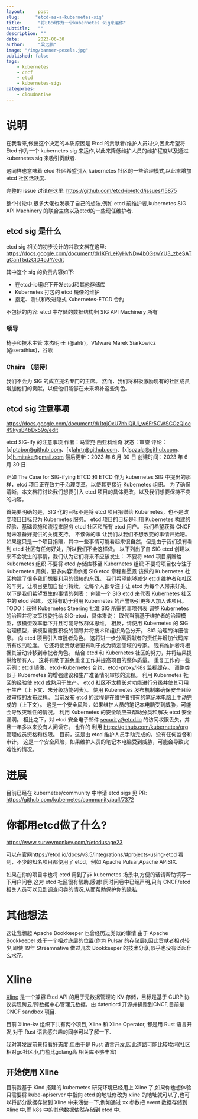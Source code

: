 ```yaml
---
layout:     post 
slug:      "etcd-as-a-kubernetes-sig"
title:      "将Etcd作为一个kubernetes sig来运作"
subtitle:   ""
description: ""
date:       2023-06-30
author:     "梁远鹏"
image: "/img/banner-pexels.jpg"
published: false
tags:
    - kubernetes 
    - cncf
    - etcd
    - kubernetes-sigs
categories: 
    - cloudnative
---
```


# 说明


在我看来,做出这个决定的本质原因是 Etcd 的贡献者/维护人员过少,因此希望将 Etcd 作为一个 kubernetes sig 来运作,以此来降低维护人员的维护程度以及通过 kubernetes sig 来吸引贡献者.

这同样也意味着 etcd 社区希望引入 kubernetes 社区的一些治理模式,以此来增加 etcd 社区活跃度.


完整的 issue 讨论在这里: https://github.com/etcd-io/etcd/issues/15875

整个讨论中,很多大佬也发表了自己的想法,例如 etcd 前维护者,kubernetes SIG API Machinery 的联合主席以及etcd的一些现任维护者.

## etcd sig 是什么

etcd sig 相关的初步设计的谷歌文档在这里: https://docs.google.com/document/d/1KFrLeKyHvNDv4b0GswYU3_zbeSATgCanT5dzCID4oJY/edit

其中这个 sig 的负责内容如下:

- 在etcd-io组织下开发etcd和其他存储库
- Kubernetes 打包的 etcd 镜像的维护
- 指定、测试和改进隐式 Kubernetes-ETCD 合约

不包括的内容: etcd 中存储的数据结构归 SIG API Machinery 所有


### 领导
椅子和技术主管
本杰明·王 (@ahtr)，VMware
Marek Siarkowicz (@serathius)，谷歌
### Chairs （期待）
我们不会为 SIG 的成立提名专门的主席。 然而，我们将积极激励现有的社区成员增加他们的贡献，以便他们能够在未来填补这些角色。

## etcd sig 注意事项

https://docs.google.com/document/d/1tqjOxU7hhiQiUi_w6Fr5CWSCOzQIoc49kysB4bDx59o/edit

etcd SIG-ify 的注意事项
作者：马雷克·西亚科维奇
状态：审查
评论：[x]ptabor@github.com、[x]ahrtr@github.com、[x]spzala@github.com、[x]h.mitake@gmail.com
最后更新：2023 年 6 月 30 日
创建时间：2023 年 6 月 30 日


正如 The Case for SIG-ifying ETCD 和 ETCD 作为 kubernetes SIG 中提出的那样，etcd 项目正在致力于治理变革，以使其更接近 Kubernetes 组织。 为了确保清晰，本文档将讨论我们想要引入 etcd 项目的具体更改，以及我们想要保持不变的内容。

首先要明确的是，SIG 化的目标不是将 etcd 项目捐赠给 Kubernetes，也不是改变项目目标只为 Kubernetes 服务。 etcd 项目的目标是利用 Kubernetes 构建的经验、基础设施和流程来服务 etcd 社区和所有 etcd 用户。 我们希望获得 CNCF 尚未准备好提供的关键支持。
不该做的事
让我们从我们不想改变的事情开始吧。 如果这只是一个项目捐赠，其中一些事情可能看起来很自然，但是由于我们没有看到 etcd 社区有任何好处，所以我们不会这样做。 以下列出了自 SIG etcd 创建以来不会发生的事情，我们认为它们将来不应该发生：
不要将 etcd 项目捐赠给 Kubernetes 组织
不要将 etcd 存储库移至 Kubernetes 组织
不要将项目仅专注于 Kubernetes 用例，更多内容请参阅 SIG etcd 章程和愿景
该做的
Kubernetes 社区构建了很多我们想要利用的很棒的东西。 我们希望能够减少 etcd 维护者和社区的辛劳，让项目更加自我可持续，让每个人都专注于让 etcd 为每个人带来好处。 以下是我们希望发生的事情的列表：
创建一个 SIG etcd 来代表 Kubernetes 社区中的 etcd 兴趣。 这将有助于利用 Kubernetes 的声誉吸引更多人加入该项目。
TODO：获得 Kubernetes Steering 批准 SIG 所需的事项列表
调整 Kubernetes 的治理并将决策权委托给 SIG-etcd，具体来说：
取代当前基于维护者的治理模型，该模型效率低下并且可能导致群体思维。 相反，请使用 Kubernetes 的 SIG 治理模型，该模型需要积极的领导并将技术和组织角色分开。 SIG 治理的详细信息。
向 etcd 项目引入审批者角色。 这将进一步分离贡献者的责任并增加代码库所有权的粒度。 它还将使贡献者更有利于成为特定领域的专家。 现有维护者将根据其活动转移到审批者角色。
结合 etcd 和 Kubernetes 社区的努力，并将结果提供给所有人。 这将有助于避免重复工作并提高项目的整体质量。 重复工作的一些示例：etcd 镜像、etcd-Kubernetes 合约、etcd-proxy/K8s 监视缓存。
调整类似于 Kubernetes 的增强建议和生产准备情况审核的流程。 利用 Kubernetes 社区的经验使 etcd 成熟用于生产。 etcd 社区不太擅长对功能进行分级并使其可用于生产（上下文、未分级功能列表）。
使用 Kubernetes 发布机制来确保安全且经过审核的发布过程。 当前发布 etcd 的过程是在维护者拥有的笔记本电脑上手动完成的（上下文）。 这是一个安全风险，如果维护人员的笔记本电脑受到威胁，可能会导致灾难性的情况。
利用 Kubernetes 的安全响应来帮助分类和解决 etcd 安全漏洞。 相比之下，对 etcd 安全电子邮件 security@etcd.io 的访问权限丢失，并且一年多以来没有人阅读它。
也许的
利用 https://github.com/kubernetes/org 管理成员资格和权限。 目前，这是由 etcd 维护人员手动完成的，没有任何监督和审计。 这是一个安全风险，如果维护人员的笔记本电脑受到威胁，可能会导致灾难性的情况。

# 进展

目前已经在 kubernetes/community 中申请 etcd sigs 见 PR: https://github.com/kubernetes/community/pull/7372


# 你都用etcd做了什么?

https://www.surveymonkey.com/r/etcdusage23

可以在官网https://etcd.io/docs/v3.5/integrations/#projects-using-etcd 看到，不少的知名项目都使用了 etcd，例如 Apache Pulsar,Apache APISIX.

如果在你的项目中也将 etcd 用到了非 kubernetes 场景中,方便的话请帮助填写一下用户问卷,这对 etcd 社区很有帮助,感谢! 同时问卷中已经声明,只有 CNCF/etcd 相关人员可以见到调查问卷的情况,从而帮助保护你的隐私.


# 其他想法

这让我想起 Apache Bookkeeper 也曾经历过类似的事情,由于 Apache Bookkeeper 处于一个相对底层的位置(作为 Pulsar 的存储层),因此贡献者相对较少,即使 19年 Streamnative 做过几次 Bookkeeper 的技术分享,似乎也没有泛起什么水花.

# Xline

[Xline](https://github.com/xline-kv/Xline) 是一个兼容 Etcd API 的用于元数据管理的 KV 存储，目标是基于 CURP 协议实现跨云/跨数据中心管理元数据，由 datenlord 开源并捐赠到CNCF,目前是 CNCF sandbox 项目.

目前 Xline-kv 组织下共有两个项目, Xline 和 Xline Operator, 都是用 Rust 语言开发,对于 Rust 语言感兴趣的同学可以了解一下.

我对其发展前景持看好态度,但由于是 Rust 语言开发,因此道路可能比较坎坷(社区相对go社区小,门槛比golang高 相关库不够丰富)

## 开始使用 Xline

目前我基于 Kind 搭建的 kubernetes 研究环境已经用上 Xline 了,如果你也想体验只需要将 kube-apiserver 中指向 etcd 的地址修改为 xline 的地址就可以了,也可以将部分数据存储到 Xline 中来浅尝一下,例如通过 xx 参数把 event 数据存储到 Xline 中,而 k8s 中的其他数据依然存储到 etcd 中.